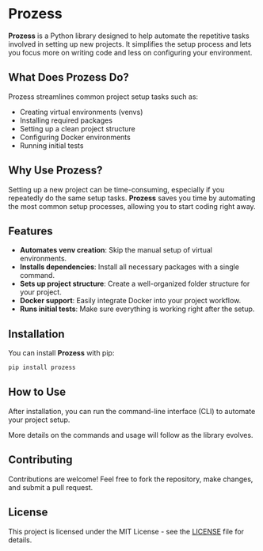# Prozess

**Prozess** is a Python library designed to help automate the repetitive tasks involved in setting up new projects. It simplifies the setup process and lets you focus more on writing code and less on configuring your environment.

## What Does Prozess Do?

Prozess streamlines common project setup tasks such as:

- Creating virtual environments (venvs)
- Installing required packages
- Setting up a clean project structure
- Configuring Docker environments
- Running initial tests

## Why Use Prozess?

Setting up a new project can be time-consuming, especially if you repeatedly do the same setup tasks. **Prozess** saves you time by automating the most common setup processes, allowing you to start coding right away.

## Features

- **Automates venv creation**: Skip the manual setup of virtual environments.
- **Installs dependencies**: Install all necessary packages with a single command.
- **Sets up project structure**: Create a well-organized folder structure for your project.
- **Docker support**: Easily integrate Docker into your project workflow.
- **Runs initial tests**: Make sure everything is working right after the setup.

## Installation

You can install **Prozess** with pip:

```bash
pip install prozess
```

## How to Use

After installation, you can run the command-line interface (CLI) to automate your project setup.

More details on the commands and usage will follow as the library evolves.

## Contributing

Contributions are welcome! Feel free to fork the repository, make changes, and submit a pull request.

## License

This project is licensed under the MIT License - see the [LICENSE](LICENSE) file for details.
